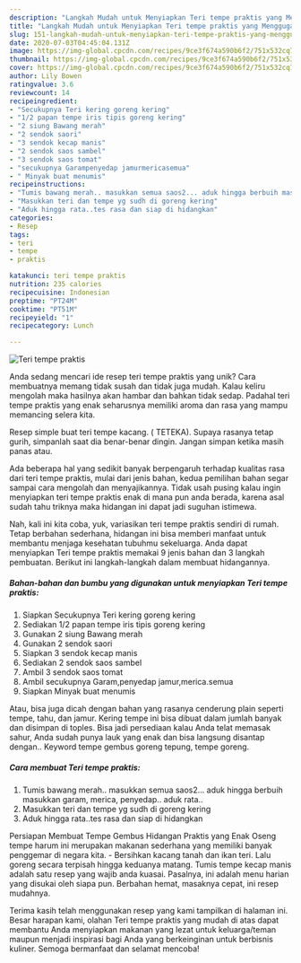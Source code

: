 ```yaml
---
description: "Langkah Mudah untuk Menyiapkan Teri tempe praktis yang Menggugah Selera"
title: "Langkah Mudah untuk Menyiapkan Teri tempe praktis yang Menggugah Selera"
slug: 151-langkah-mudah-untuk-menyiapkan-teri-tempe-praktis-yang-menggugah-selera
date: 2020-07-03T04:45:04.131Z
image: https://img-global.cpcdn.com/recipes/9ce3f674a590b6f2/751x532cq70/teri-tempe-praktis-foto-resep-utama.jpg
thumbnail: https://img-global.cpcdn.com/recipes/9ce3f674a590b6f2/751x532cq70/teri-tempe-praktis-foto-resep-utama.jpg
cover: https://img-global.cpcdn.com/recipes/9ce3f674a590b6f2/751x532cq70/teri-tempe-praktis-foto-resep-utama.jpg
author: Lily Bowen
ratingvalue: 3.6
reviewcount: 14
recipeingredient:
- "Secukupnya Teri kering goreng kering"
- "1/2 papan tempe iris tipis goreng kering"
- "2 siung Bawang merah"
- "2 sendok saori"
- "3 sendok kecap manis"
- "2 sendok saos sambel"
- "3 sendok saos tomat"
- "secukupnya Garampenyedap jamurmericasemua"
- " Minyak buat menumis"
recipeinstructions:
- "Tumis bawang merah.. masukkan semua saos2... aduk hingga berbuih masukkan garam, merica, penyedap.. aduk rata.."
- "Masukkan teri dan tempe yg sudh di goreng kering"
- "Aduk hingga rata..tes rasa dan siap di hidangkan"
categories:
- Resep
tags:
- teri
- tempe
- praktis

katakunci: teri tempe praktis 
nutrition: 235 calories
recipecuisine: Indonesian
preptime: "PT24M"
cooktime: "PT51M"
recipeyield: "1"
recipecategory: Lunch

---
```



![Teri tempe praktis](https://img-global.cpcdn.com/recipes/9ce3f674a590b6f2/751x532cq70/teri-tempe-praktis-foto-resep-utama.jpg)

Anda sedang mencari ide resep teri tempe praktis yang unik? Cara membuatnya memang tidak susah dan tidak juga mudah. Kalau keliru mengolah maka hasilnya akan hambar dan bahkan tidak sedap. Padahal teri tempe praktis yang enak seharusnya memiliki aroma dan rasa yang mampu memancing selera kita.

Resep simple buat teri tempe kacang. ( TETEKA). Supaya rasanya tetap gurih, simpanlah saat dia benar-benar dingin. Jangan simpan ketika masih panas atau.

Ada beberapa hal yang sedikit banyak berpengaruh terhadap kualitas rasa dari teri tempe praktis, mulai dari jenis bahan, kedua pemilihan bahan segar sampai cara mengolah dan menyajikannya. Tidak usah pusing kalau ingin menyiapkan teri tempe praktis enak di mana pun anda berada, karena asal sudah tahu triknya maka hidangan ini dapat jadi suguhan istimewa.


Nah, kali ini kita coba, yuk, variasikan teri tempe praktis sendiri di rumah. Tetap berbahan sederhana, hidangan ini bisa memberi manfaat untuk membantu menjaga kesehatan tubuhmu sekeluarga. Anda dapat menyiapkan Teri tempe praktis memakai 9 jenis bahan dan 3 langkah pembuatan. Berikut ini langkah-langkah dalam membuat hidangannya.

<!--inarticleads1-->

##### Bahan-bahan dan bumbu yang digunakan untuk menyiapkan Teri tempe praktis:

1. Siapkan Secukupnya Teri kering goreng kering
1. Sediakan 1/2 papan tempe iris tipis goreng kering
1. Gunakan 2 siung Bawang merah
1. Gunakan 2 sendok saori
1. Siapkan 3 sendok kecap manis
1. Sediakan 2 sendok saos sambel
1. Ambil 3 sendok saos tomat
1. Ambil secukupnya Garam,penyedap jamur,merica.semua
1. Siapkan  Minyak buat menumis


Atau, bisa juga dicah dengan bahan yang rasanya cenderung plain seperti tempe, tahu, dan jamur. Kering tempe ini bisa dibuat dalam jumlah banyak dan disimpan di toples. Bisa jadi persediaan kalau Anda telat memasak sahur, Anda sudah punya lauk yang enak dan bisa langsung disantap dengan.. Keyword tempe gembus goreng tepung, tempe goreng. 

<!--inarticleads2-->

##### Cara membuat Teri tempe praktis:

1. Tumis bawang merah.. masukkan semua saos2... aduk hingga berbuih masukkan garam, merica, penyedap.. aduk rata..
1. Masukkan teri dan tempe yg sudh di goreng kering
1. Aduk hingga rata..tes rasa dan siap di hidangkan


Persiapan Membuat Tempe Gembus Hidangan Praktis yang Enak Oseng tempe harum ini merupakan makanan sederhana yang memiliki banyak penggemar di negara kita. - Bersihkan kacang tanah dan ikan teri. Lalu goreng secara terpisah hingga keduanya matang. Tumis tempe kecap manis adalah satu resep yang wajib anda kuasai. Pasalnya, ini adalah menu harian yang disukai oleh siapa pun. Berbahan hemat, masaknya cepat, ini resep mudahnya. 

Terima kasih telah menggunakan resep yang kami tampilkan di halaman ini. Besar harapan kami, olahan Teri tempe praktis yang mudah di atas dapat membantu Anda menyiapkan makanan yang lezat untuk keluarga/teman maupun menjadi inspirasi bagi Anda yang berkeinginan untuk berbisnis kuliner. Semoga bermanfaat dan selamat mencoba!
